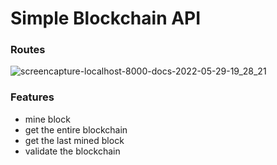 # Simple Blockchain API

### Routes

![screencapture-localhost-8000-docs-2022-05-29-19_28_21](https://user-images.githubusercontent.com/93770002/170874436-29f2905d-a606-48c6-949a-3bddec07e49f.png)


### Features

- mine block
- get the entire blockchain
- get the last mined block
- validate the blockchain
